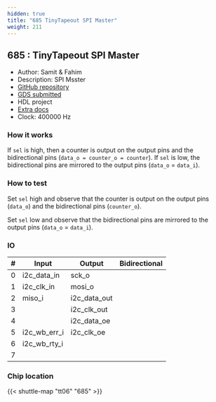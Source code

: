 ```yaml
---
hidden: true
title: "685 TinyTapeout SPI Master"
weight: 211
---
```


## 685 : TinyTapeout SPI Master

* Author: Samit &amp; Fahim
* Description: SPI Msster 
* [GitHub repository](https://github.com/ReinstatedSamit/tt_um_I2C_to_SPI)
* [GDS submitted](https://github.com/ReinstatedSamit/tt_um_I2C_to_SPI/actions/runs/8748688536)
* HDL project
* [Extra docs]()
* Clock: 400000 Hz

<!---

This file is used to generate your project datasheet. Please fill in the information below and delete any unused
sections.

You can also include images in this folder and reference them in the markdown. Each image must be less than
512 kb in size, and the combined size of all images must be less than 1 MB.
-->


### How it works

If `sel` is high, then a counter is output on the output pins and the bidirectional pins (`data_o = counter_o = counter`).
If `sel` is low, the bidirectional pins are mirrored to the output pins (`data_o` = `data_i`).

### How to test

Set `sel` high and observe that the counter is output on the output pins (`data_o`) and the bidirectional pins (`counter_o`).

Set `sel` low and observe that the bidirectional pins are mirrored to the output pins (`data_o` = `data_i`).


### IO

| #             | Input    | Output   | Bidirectional   |
| ------------- | -------- | -------- | --------------- |
| 0 | i2c_data_in  | sck_o  |         |
| 1 | i2c_clk_in  | mosi_o  |         |
| 2 | miso_i  | i2c_data_out  |         |
| 3 |   | i2c_clk_out  |         |
| 4 |   | i2c_data_oe  |         |
| 5 | i2c_wb_err_i  | i2c_clk_oe  |         |
| 6 | i2c_wb_rty_i  |   |         |
| 7 |   |   |         |


### Chip location

{{< shuttle-map "tt06" "685" >}}
